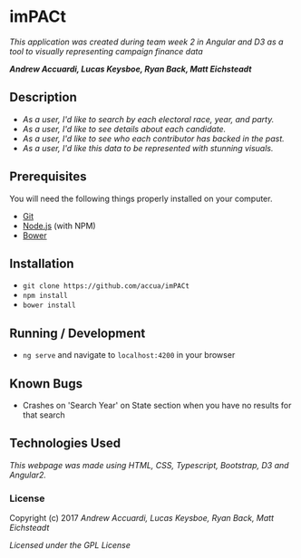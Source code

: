 # imPACt

_This application was created during team week 2 in Angular and D3 as a tool to visually representing campaign finance data_

_**Andrew Accuardi, Lucas Keysboe, Ryan Back, Matt Eichsteadt**_

## Description

* _As a user, I'd like to search by each electoral race, year, and party._
* _As a user, I'd like to see details about each candidate._
* _As a user, I'd like to see who each contributor has backed in the past._
* _As a user, I'd like this data to be represented with stunning visuals._

## Prerequisites

You will need the following things properly installed on your computer.

* [Git](http://git-scm.com/)
* [Node.js](http://nodejs.org/) (with NPM)
* [Bower](http://bower.io/)

## Installation

* `git clone https://github.com/accua/imPACt`
* `npm install`
* `bower install`

## Running / Development

* `ng serve` and navigate to `localhost:4200` in your browser

## Known Bugs
* Crashes on 'Search Year' on State section when you have no results for that search

## Technologies Used

_This webpage was made using HTML, CSS, Typescript, Bootstrap, D3 and Angular2._

### License

Copyright (c) 2017 _Andrew Accuardi, Lucas Keysboe, Ryan Back, Matt Eichsteadt_

*Licensed under the GPL License*
